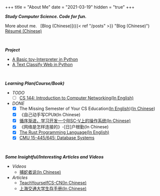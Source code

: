 +++
title = "About Me"
date = "2021-03-19"
hidden = "true"
+++

***Study Computer Science. Code for fun.***

More about me. &nbsp;
[Blog (Chinese)]({{< ref "/posts" >}} "Blog (Chinese)") &nbsp;
[Résumé (Chinese)](/files/MyResume_cn.pdf)

<br/>

***Project***
- [A Basic toy-Interpreter in Python](https://github.com/ZonePG/impl-basic-toy)
- [A Text Classify Web in Python](https://github.com/ZonePG/TextClassify)

<br>

***Learning Plan(Course/Book)***
- *TODO*
  - [ ] [CS 144: Introduction to Computer Networking(In English)](https://cs144.github.io/)
- *DONE*
  - [x] The Missing Semester of Your CS Education([In English](https://missing.csail.mit.edu/))([In Chinese](https://missing-semester-cn.github.io/))
  - [x] 《自己动手写CPU》(In Chinese)
  - [x] [循序渐进，学习开发一个RISC-V上的操作系统(In Chinese)](https://www.bilibili.com/video/BV1Q5411w7z5?p=1&spm_id_from=333.788.b_6d756c74695f70616765.1)
  - [x] 《网络是怎样连接的》-[日]户根勤(In Chinese)
  - [x] [The Rust Programming Language(In English)](https://doc.rust-lang.org/book/title-page.html)
  - [x] [CMU 15-445/645: Database Systems](https://15445.courses.cs.cmu.edu/fall2019/schedule.html)

<br/>

***Some Insightful/Interesting Articles and Videos***
- *Videos*
  - [捕蛇者说(In Chinese)](https://pythonhunter.org/)
- *Articles*
  - [TeachYourselfCS-CN(In Chinese)](https://github.com/keithnull/TeachYourselfCS-CN/blob/master/TeachYourselfCS-CN.md)
  - [上海交通大学生存手册(In Chinese)](https://survivesjtu.gitbook.io/survivesjtumanual/)

